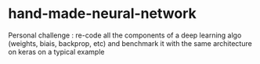 # hand-made-neural-network
Personal challenge : re-code all the components of a deep learning algo (weights, biais, backprop, etc) and benchmark it with the same architecture on keras on a typical example
